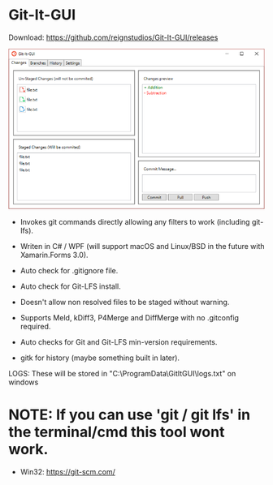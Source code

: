 # Git-It-GUI
Download: https://github.com/reignstudios/Git-It-GUI/releases

![alt tag](ScreenShots/Changes.png?raw=true)


- Invokes git commands directly allowing any filters to work (including git-lfs).

- Writen in C# / WPF (will support macOS and Linux/BSD in the future with Xamarin.Forms 3.0).

- Auto check for .gitignore file.

- Auto check for Git-LFS install.

- Doesn't allow non resolved files to be staged without warning.

- Supports Meld, kDiff3, P4Merge and DiffMerge with no .gitconfig required.

- Auto checks for Git and Git-LFS min-version requirements.

- gitk for history (maybe something built in later).

LOGS: These will be stored in "C:\ProgramData\GitItGUI\logs.txt" on windows

# NOTE: If you can use 'git / git lfs' in the terminal/cmd this tool wont work.
 - Win32: https://git-scm.com/
<!-- - macOS (recommend homebrew):
    - Install git via homebrew: "brew install git" and "brew install git-lfs"
    - Set "VS for Mac" Enviroment var in proj settings: "PATH" = "/usr/local/bin"
 - Linux:
     - Install git via terminal-->